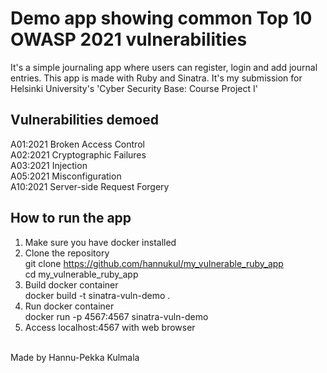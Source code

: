 # Demo app showing common Top 10 OWASP 2021 vulnerabilities
It's a simple journaling app where users can register, login and add journal entries. 
This app is made with Ruby and Sinatra.
It's my submission for Helsinki University's 'Cyber Security Base: Course Project I'

## Vulnerabilities demoed
A01:2021 Broken Access Control<br>
A02:2021 Cryptographic Failures<br>
A03:2021 Injection<br>
A05:2021 Misconfiguration<br>
A10:2021 Server-side Request Forgery<br>

## How to run the app
1. Make sure you have docker installed
2. Clone the repository<br>
git clone https://github.com/hannukul/my_vulnerable_ruby_app<br>
cd my_vulnerable_ruby_app
3.  Build docker container<br>
docker build -t sinatra-vuln-demo .
4.  Run docker container<br>
docker run -p 4567:4567 sinatra-vuln-demo
5. Access localhost:4567 with web browser<br>

<br>Made by Hannu-Pekka Kulmala


